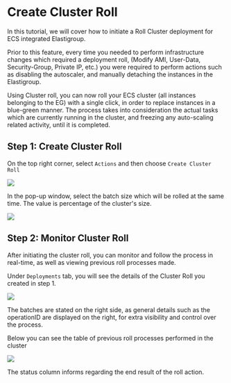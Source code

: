# Create Cluster Roll

In this tutorial, we will cover how to initiate a Roll Cluster deployment for ECS integrated Elastigroup.

Prior to this feature, every time you needed to perform infrastructure changes which required a deployment roll, (Modify AMI, User-Data, Security-Group, Private IP, etc.) you were required to perform actions such as disabling the autoscaler, and manually detaching the instances in the Elastigroup.

Using Cluster roll, you can now roll your ECS cluster (all instances belonging to the EG) with a single click, in order to replace instances in a blue-green manner. The process takes into consideration the actual tasks which are currently running in the cluster, and freezing any auto-scaling related activity, until it is completed.

## Step 1: Create Cluster Roll

On the top right corner, select `Actions` and then choose `Create Cluster Roll`

<img src="/elastigroup/_media/create-cluster-roll_1.png" />

In the pop-up window, select the batch size which will be rolled at the same time. The value is percentage of the cluster's size.

<img src="/elastigroup/_media/create-cluster-roll_2.png" />

## Step 2: Monitor Cluster Roll

After initiating the cluster roll, you can monitor and follow the process in real-time, as well as viewing previous roll processes made.

Under `Deployments` tab, you will see the details of the Cluster Roll you created in step 1.

<img src="/elastigroup/_media/create-cluster-roll_3.png" />

The batches are stated on the right side, as general details such as the operationID are displayed on the right, for extra visibility and control over the process.

Below you can see the table of previous roll processes performed in the cluster

<img src="/elastigroup/_media/create-cluster-roll_4.png" />

The status column informs regarding the end result of the roll action.
